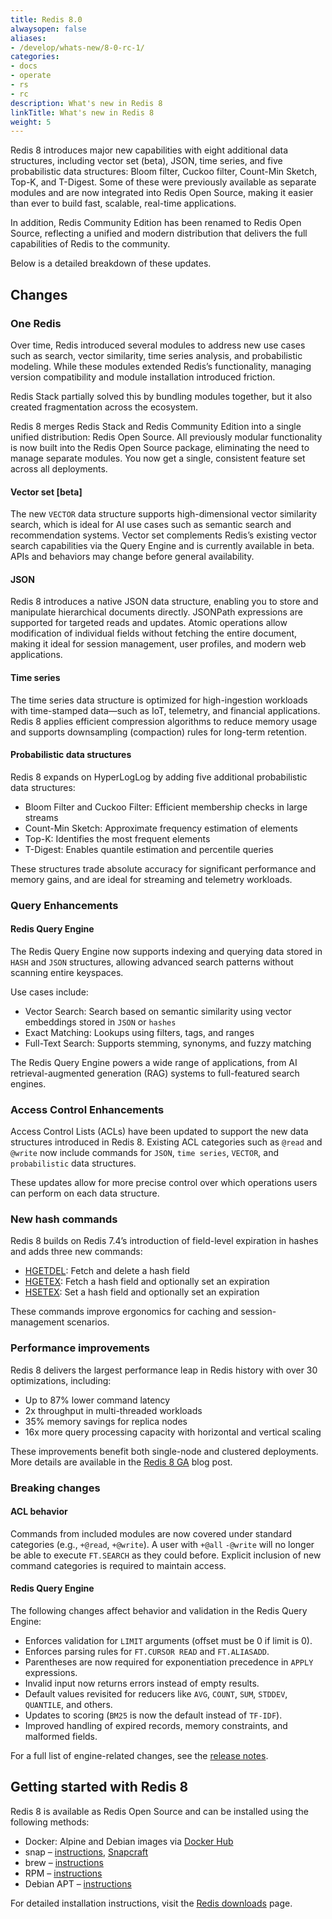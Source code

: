 ```yaml
---
title: Redis 8.0
alwaysopen: false
aliases:
- /develop/whats-new/8-0-rc-1/
categories:
- docs
- operate
- rs
- rc
description: What's new in Redis 8
linkTitle: What's new in Redis 8
weight: 5
---
```


Redis 8 introduces major new capabilities with eight additional data structures, including vector set (beta), JSON, time series, and five probabilistic data structures: Bloom filter, Cuckoo filter, Count-Min Sketch, Top-K, and T-Digest. Some of these were previously available as separate modules and are now integrated into Redis Open Source, making it easier than ever to build fast, scalable, real-time applications.

In addition, Redis Community Edition has been renamed to Redis Open Source, reflecting a unified and modern distribution that delivers the full capabilities of Redis to the community.

Below is a detailed breakdown of these updates.

## Changes

### One Redis
Over time, Redis introduced several modules to address new use cases such as search, vector similarity, time series analysis, and probabilistic modeling. While these modules extended Redis’s functionality, managing version compatibility and module installation introduced friction.

Redis Stack partially solved this by bundling modules together, but it also created fragmentation across the ecosystem.

Redis 8 merges Redis Stack and Redis Community Edition into a single unified distribution: Redis Open Source. All previously modular functionality is now built into the Redis Open Source package, eliminating the need to manage separate modules. You now get a single, consistent feature set across all deployments.

#### Vector set [beta]
The new `VECTOR` data structure supports high-dimensional vector similarity search, which is ideal for AI use cases such as semantic search and recommendation systems. Vector set complements Redis’s existing vector search capabilities via the Query Engine and is currently available in beta. APIs and behaviors may change before general availability.

#### JSON
Redis 8 introduces a native JSON data structure, enabling you to store and manipulate hierarchical documents directly. JSONPath expressions are supported for targeted reads and updates. Atomic operations allow modification of individual fields without fetching the entire document, making it ideal for session management, user profiles, and modern web applications.

#### Time series
The time series data structure is optimized for high-ingestion workloads with time-stamped data—such as IoT, telemetry, and financial applications. Redis 8 applies efficient compression algorithms to reduce memory usage and supports downsampling (compaction) rules for long-term retention.

#### Probabilistic data structures
Redis 8 expands on HyperLogLog by adding five additional probabilistic data structures:

- Bloom Filter and Cuckoo Filter: Efficient membership checks in large streams
- Count-Min Sketch: Approximate frequency estimation of elements
- Top-K: Identifies the most frequent elements
- T-Digest: Enables quantile estimation and percentile queries

These structures trade absolute accuracy for significant performance and memory gains, and are ideal for streaming and telemetry workloads.
### Query Enhancements
#### Redis Query Engine
The Redis Query Engine now supports indexing and querying data stored in `HASH` and `JSON` structures, allowing advanced search patterns without scanning entire keyspaces.

Use cases include:

- Vector Search: Search based on semantic similarity using vector embeddings stored in `JSON` or `hashes`
- Exact Matching: Lookups using filters, tags, and ranges
- Full-Text Search: Supports stemming, synonyms, and fuzzy matching

The Redis Query Engine powers a wide range of applications, from AI retrieval-augmented generation (RAG) systems to full-featured search engines.

### Access Control Enhancements
Access Control Lists (ACLs) have been updated to support the new data structures introduced in Redis 8. Existing ACL categories such as `@read` and `@write` now include commands for `JSON`, `time series`, `VECTOR`, and `probabilistic` data structures.

These updates allow for more precise control over which operations users can perform on each data structure.

### New hash commands
Redis 8 builds on Redis 7.4’s introduction of field-level expiration in hashes and adds three new commands:
- [HGETDEL](https://redis.io/docs/latest/commands/hgetdel/): Fetch and delete a hash field
- [HGETEX](https://redis.io/docs/latest/commands/hgetex/): Fetch a hash field and optionally set an expiration
- [HSETEX](https://redis.io/docs/latest/commands/hsetex/): Set a hash field and optionally set an expiration

These commands improve ergonomics for caching and session-management scenarios.

### Performance improvements
Redis 8 delivers the largest performance leap in Redis history with over 30 optimizations, including:
- Up to 87% lower command latency
- 2x throughput in multi-threaded workloads
- 35% memory savings for replica nodes
- 16x more query processing capacity with horizontal and vertical scaling

These improvements benefit both single-node and clustered deployments. More details are available in the [Redis 8 GA](https://redis.io/blog/redis-8-ga/) blog post.

### Breaking changes
#### ACL behavior
Commands from included modules are now covered under standard categories (e.g., `+@read`, `+@write`). A user with `+@all` `-@write` will no longer be able to execute `FT.SEARCH` as they could before.
Explicit inclusion of new command categories is required to maintain access.

#### Redis Query Engine
The following changes affect behavior and validation in the Redis Query Engine:
- Enforces validation for `LIMIT` arguments (offset must be 0 if limit is 0).
- Enforces parsing rules for `FT.CURSOR READ` and `FT.ALIASADD`.
- Parentheses are now required for exponentiation precedence in `APPLY` expressions.
- Invalid input now returns errors instead of empty results.
- Default values revisited for reducers like `AVG`, `COUNT`, `SUM`, `STDDEV`, `QUANTILE`, and others.
- Updates to scoring (`BM25` is now the default instead of `TF-IDF`).
- Improved handling of expired records, memory constraints, and malformed fields.

For a full list of engine-related changes, see the [release notes](https://github.com/redis/redis/releases).

## Getting started with Redis 8
Redis 8 is available as Redis Open Source and can be installed using the following methods:
- Docker: Alpine and Debian images via [Docker Hub](https://hub.docker.com/_/redis)
- snap – [instructions](https://github.com/redis/redis-snap), [Snapcraft](https://snapcraft.io/redis)
- brew – [instructions](https://github.com/redis/homebrew-redis)
- RPM – [instructions](https://github.com/redis/redis-rpm)
- Debian APT – [instructions](https://github.com/redis/redis-debian)

For detailed installation instructions, visit the [Redis downloads](https://redis.io/downloads/) page.
